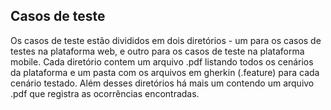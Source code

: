  <h2>Casos de teste</h2>
 Os casos de teste estão divididos em dois diretórios - um para os casos de testes na plataforma web, e outro para os casos de teste na plataforma mobile.
 Cada diretório contem um arquivo .pdf listando todos os cenários da plataforma e um pasta com os arquivos em gherkin (.feature) para cada cenário testado. 
 Além desses diretórios há mais um contendo um arquivo .pdf que registra as ocorrências encontradas.
